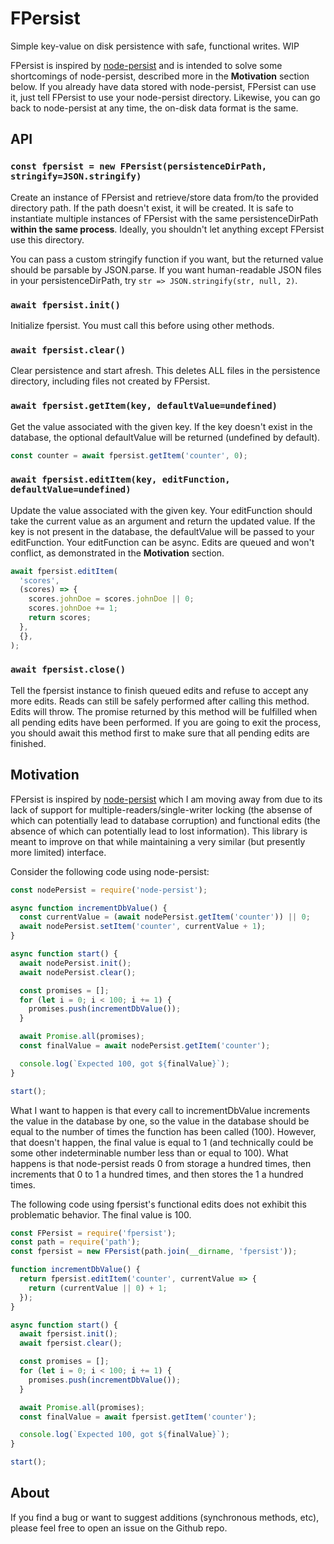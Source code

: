 # FPersist

Simple key-value on disk persistence with safe, functional writes. WIP

FPersist is inspired by [node-persist](https://www.npmjs.com/package/node-persist) and is intended to solve some shortcomings of node-persist, described more in the **Motivation** section below. If you already have data stored with node-persist, FPersist can use it, just tell FPersist to use your node-persist directory. Likewise, you can go back to node-persist at any time, the on-disk data format is the same.

## API

### `const fpersist = new FPersist(persistenceDirPath, stringify=JSON.stringify)`

Create an instance of FPersist and retrieve/store data from/to the provided directory path. If the path doesn't exist, it will be created. It is safe to instantiate multiple instances of FPersist with the same persistenceDirPath **within the same process**. Ideally, you shouldn't let anything except FPersist use this directory.

You can pass a custom stringify function if you want, but the returned value should be parsable by JSON.parse. If you want human-readable JSON files in your persistenceDirPath, try `str => JSON.stringify(str, null, 2)`.

### `await fpersist.init()`

Initialize fpersist. You must call this before using other methods.

### `await fpersist.clear()`

Clear persistence and start afresh. This deletes ALL files in the persistence directory, including files not created by FPersist.

### `await fpersist.getItem(key, defaultValue=undefined)`

Get the value associated with the given key. If the key doesn't exist in the database, the optional defaultValue will be returned (undefined by default).

```js
const counter = await fpersist.getItem('counter', 0);
```

### `await fpersist.editItem(key, editFunction, defaultValue=undefined)`

Update the value associated with the given key. Your editFunction should take the current value as an argument and return the updated value. If the key is not present in the database, the defaultValue will be passed to your editFunction. Your editFunction can be async. Edits are queued and won't conflict, as demonstrated in the **Motivation** section.

```js
await fpersist.editItem(
  'scores',
  (scores) => {
    scores.johnDoe = scores.johnDoe || 0;
    scores.johnDoe += 1;
    return scores;
  },
  {},
);
```

### `await fpersist.close()`

Tell the fpersist instance to finish queued edits and refuse to accept any more edits. Reads can still be safely performed after calling this method. Edits will throw. The promise returned by this method will be fulfilled when all pending edits have been performed. If you are going to exit the process, you should await this method first to make sure that all pending edits are finished.

## Motivation

FPersist is inspired by [node-persist](https://www.npmjs.com/package/node-persist) which I am moving away from due to its lack of support for multiple-readers/single-writer locking (the absense of which can potentially lead to database corruption) and functional edits (the absence of which can potentially lead to lost information). This library is meant to improve on that while maintaining a very similar (but presently more limited) interface.

Consider the following code using node-persist:

```js
const nodePersist = require('node-persist');

async function incrementDbValue() {
  const currentValue = (await nodePersist.getItem('counter')) || 0;
  await nodePersist.setItem('counter', currentValue + 1);
}

async function start() {
  await nodePersist.init();
  await nodePersist.clear();

  const promises = [];
  for (let i = 0; i < 100; i += 1) {
    promises.push(incrementDbValue());
  }

  await Promise.all(promises);
  const finalValue = await nodePersist.getItem('counter');

  console.log(`Expected 100, got ${finalValue}`);
}

start();
```

What I want to happen is that every call to incrementDbValue increments the value in the database by one, so the value in the database should be equal to the number of times the function has been called (100). However, that doesn't happen, the final value is equal to 1 (and technically could be some other indeterminable number less than or equal to 100). What happens is that node-persist reads 0 from storage a hundred times, then increments that 0 to 1 a hundred times, and then stores the 1 a hundred times.

The following code using fpersist's functional edits does not exhibit this problematic behavior. The final value is 100.

```js
const FPersist = require('fpersist');
const path = require('path');
const fpersist = new FPersist(path.join(__dirname, 'fpersist'));

function incrementDbValue() {
  return fpersist.editItem('counter', currentValue => {
    return (currentValue || 0) + 1;
  });
}

async function start() {
  await fpersist.init();
  await fpersist.clear();

  const promises = [];
  for (let i = 0; i < 100; i += 1) {
    promises.push(incrementDbValue());
  }

  await Promise.all(promises);
  const finalValue = await fpersist.getItem('counter');

  console.log(`Expected 100, got ${finalValue}`);
}

start();
```

## About

If you find a bug or want to suggest additions (synchronous methods, etc), please feel free to open an issue on the Github repo.

